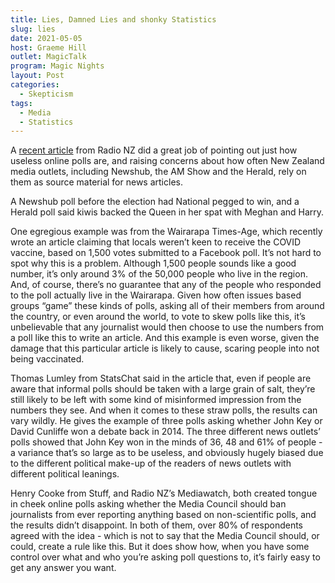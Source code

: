 ```yaml
---
title: Lies, Damned Lies and shonky Statistics
slug: lies
date: 2021-05-05
host: Graeme Hill
outlet: MagicTalk
program: Magic Nights
layout: Post
categories:
  - Skepticism
tags:
  - Media
  - Statistics
---
```


A [recent article](https://www.rnz.co.nz/national/programmes/mediawatch/audio/2018793607/the-news-stories-making-readers-dumber) from Radio NZ did a great job of pointing out just how useless online polls are, and raising concerns about how often New Zealand media outlets, including Newshub, the AM Show and the Herald, rely on them as source material for news articles.

<!-- more -->

A Newshub poll before the election had National pegged to win, and a Herald poll said kiwis backed the Queen in her spat with Meghan and Harry.

One egregious example was from the Wairarapa Times-Age, which recently wrote an article claiming that locals weren’t keen to receive the COVID vaccine, based on 1,500 votes submitted to a Facebook poll. It’s not hard to spot why this is a problem. Although 1,500 people sounds like a good number, it’s only around 3% of the 50,000 people who live in the region. And, of course, there’s no guarantee that any of the people who responded to the poll actually live in the Wairarapa. Given how often issues based groups “game” these kinds of polls, asking all of their members from around the country, or even around the world, to vote to skew polls like this, it’s unbelievable that any journalist would then choose to use the numbers from a poll like this to write an article. And this example is even worse, given the damage that this particular article is likely to cause, scaring people into not being vaccinated.

Thomas Lumley from StatsChat said in the article that, even if people are aware that informal polls should be taken with a large grain of salt, they’re still likely to be left with some kind of misinformed impression from the numbers they see. And when it comes to these straw polls, the results can vary wildly. He gives the example of three polls asking whether John Key or David Cunliffe won a debate back in 2014. The three different news outlets’ polls showed that John Key won in the minds of 36, 48 and 61% of people - a variance that’s so large as to be useless, and obviously hugely biased due to the different political make-up of the readers of news outlets with different political leanings.

Henry Cooke from Stuff, and Radio NZ’s Mediawatch, both created tongue in cheek online polls asking whether the Media Council should ban journalists from ever reporting anything based on non-scientific polls, and the results didn’t disappoint. In both of them, over 80% of respondents agreed with the idea - which is not to say that the Media Council should, or could, create a rule like this. But it does show how, when you have some control over what and who you’re asking poll questions to, it’s fairly easy to get any answer you want.
